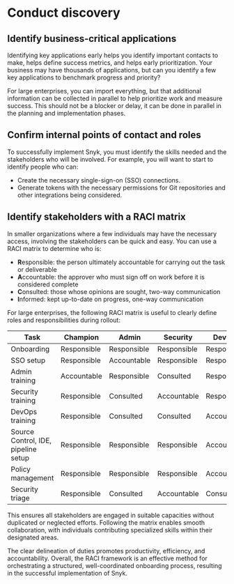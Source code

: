 # Conduct discovery

## Identify business-critical applications

Identifying key applications early helps you identify important contacts to make, helps define success metrics, and helps early prioritization. Your business may have thousands of applications, but can you identify a few key applications to benchmark progress and priority?

For large enterprises, you can import everything, but that additional information can be collected in parallel to help prioritize work and measure success. This should not be a blocker or delay, it can be done in parallel in the planning and implementation phases.

## Confirm internal points of contact and roles

To successfully implement Snyk, you must identify the skills needed and the stakeholders who will be involved. For example, you will want to start to identify people who can:

* Create the necessary single-sign-on (SSO) connections.
* Generate tokens with the necessary permissions for Git repositories and other integrations being considered.

## Identify stakeholders with a RACI matrix

In smaller organizations where a few individuals may have the necessary access, involving the stakeholders can be quick and easy. You can use a RACI matrix to determine who is:

* **R**esponsible: the person ultimately accountable for carrying out the task or deliverable
* **A**ccountable: the approver who must sign off on work before it is considered complete
* **C**onsulted: those whose opinions are sought, two-way communication
* **I**nformed: kept up-to-date on progress, one-way communication

For large enterprises, the following RACI matrix is useful to clearly define roles and responsibilities during rollout:

<table><thead><tr><th width="179">Task</th><th width="136">Champion</th><th width="146">Admin</th><th width="132">Security</th><th>DevOps</th></tr></thead><tbody><tr><td>Onboarding</td><td>Responsible</td><td>Responsible</td><td>Responsible</td><td>Responsible</td></tr><tr><td>SSO setup</td><td>Responsible</td><td>Accountable</td><td>Responsible</td><td>Responsible</td></tr><tr><td>Admin training</td><td>Accountable</td><td>Responsible</td><td>Consulted</td><td>Responsible</td></tr><tr><td>Security training</td><td>Responsible</td><td>Consulted</td><td>Accountable</td><td>Responsible</td></tr><tr><td>DevOps training</td><td>Responsible</td><td>Consulted</td><td>Consulted</td><td>Accountable</td></tr><tr><td>Source Control, IDE, pipeline setup</td><td>Responsible</td><td>Responsible</td><td>Responsible</td><td>Accountable</td></tr><tr><td>Policy management</td><td>Responsible</td><td>Responsible</td><td>Responsible</td><td>Accountable</td></tr><tr><td>Security triage</td><td>Responsible</td><td>Consulted</td><td>Accountable</td><td>Consulted</td></tr></tbody></table>

This ensures all stakeholders are engaged in suitable capacities without duplicated or neglected efforts. Following the matrix enables smooth collaboration, with individuals contributing specialized skills within their designated areas.

The clear delineation of duties promotes productivity, efficiency, and accountability. Overall, the RACI framework is an effective method for orchestrating a structured, well-coordinated onboarding process, resulting in the successful implementation of Snyk.
